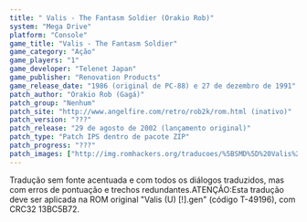 ```yaml
---
title: " Valis - The Fantasm Soldier (Orakio Rob)"
system: "Mega Drive"
platform: "Console"
game_title: "Valis - The Fantasm Soldier"
game_category: "Ação"
game_players: "1"
game_developer: "Telenet Japan"
game_publisher: "Renovation Products"
game_release_date: "1986 (original de PC-88) e 27 de dezembro de 1991"
patch_author: "Orakio Rob (Gagá)"
patch_group: "Nenhum"
patch_site: "http://www.angelfire.com/retro/rob2k/rom.html (inativo)"
patch_version: "???"
patch_release: "29 de agosto de 2002 (lançamento original)"
patch_type: "Patch IPS dentro de pacote ZIP"
patch_progress: "???"
patch_images: ["http://img.romhackers.org/traducoes/%5BSMD%5D%20Valis%20-%20The%20Fantasm%20Soldier%20-%20Orakio%20Rob%20-%201.png","http://img.romhackers.org/traducoes/%5BSMD%5D%20Valis%20-%20The%20Fantasm%20Soldier%20-%20Orakio%20Rob%20-%202.png","http://img.romhackers.org/traducoes/%5BSMD%5D%20Valis%20-%20The%20Fantasm%20Soldier%20-%20Orakio%20Rob%20-%203.png"]
---
```

Tradução sem fonte acentuada e com todos os diálogos traduzidos, mas com erros de pontuação e trechos redundantes.ATENÇÃO:Esta tradução deve ser aplicada na ROM original "Valis (U) [!].gen" (código T-49196), com CRC32 13BC5B72.